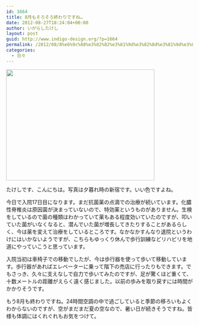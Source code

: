 ```yaml
---
id: 1664
title: 8月もそろそろ終わりですね…
date: 2012-08-27T18:24:04+00:00
author: いがらしたけし
layout: post
guid: http://www.indigo-design.org/?p=1664
permalink: /2012/08/8%e6%9c%88%e3%82%82%e3%81%9d%e3%82%8d%e3%81%9d%e3%82%8d%e7%b5%82%e3%82%8f%e3%82%8a%e3%81%a7%e3%81%99%e3%81%ad/
categories:
  - 日々
---
```

[<img src="https://lh6.googleusercontent.com/-Ux8L2LOR528/UDoTvP9TybI/AAAAAAAAAeQ/D0ZdgL98D30/s400/IMG_0135.JPG" height="300" width="400" />](https://picasaweb.google.com/lh/photo/dUBrvGa3hbTE66vlvOOiDIMMdmG3sWMzKwIS7SePuSg?feat=embedwebsite)

たけしです、こんにちは。写真は夕暮れ時の新宿です。いい色ですよね。

今日で入院17日目になります。まだ抗菌薬の点滴での治療が続いています。化膿性脊椎炎は原因菌が決まっていないので、特効薬というものがありません。生検をしているので菌の種類はわかっていて薬もある程度効いていたのですが、叩いていた菌がいなくなると、潜んでいた菌が増長してきたりすることがあるらしく、今は薬を変えて治療をしているところです。なかなかすんなり退院というわけにはいかないようですが、こちらもゆっくり休んで歩行訓練などリハビリを地道にやっていこうと思っています。

入院当初は車椅子での移動でしたが、今は歩行器を使って歩いて移動しています。歩行器があればエレベーターに乗って階下の売店に行ったりもできます。でもさっき、久々に支えなしで自力で歩いてみたのですが、足が驚くほど重くて、十数メートルの距離がえらく遠く感じました。以前の歩みを取り戻すには時間がかかりそうです。

もう8月も終わりですね。24時間空調の中で過ごしていると季節の移ろいもよくわからないのですが、空がまだまだ夏の空なので、暑い日が続きそうですね。皆様も体調にはくれぐれもお気をつけて。
